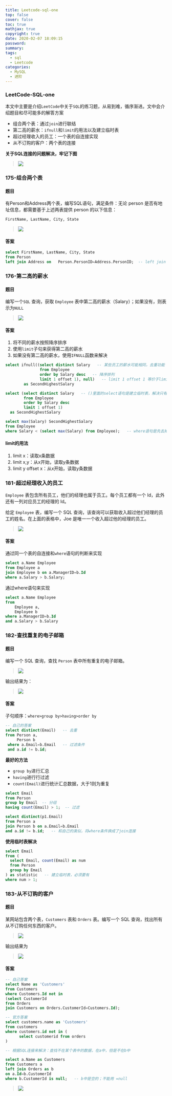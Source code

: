```yaml
---
title: Leetcode-sql-one
top: false
cover: false
toc: true
mathjax: true
copyright: true
date: 2020-02-07 18:09:15
password:
summary:
tags:
  - sql
  - Leetcode
categories:
  - MySQL
  - 进阶
---
```


### LeetCode-SQL-one

本文中主要是介绍`LeetCode`中关于`SQL`的练习题，从易到难，循序渐进。文中会介绍题目和尽可能多的解答方案

- 组合两个表：通过`join`进行联结
- 第二高的薪水：`ifnull`和`limit`的用法以及建立临时表
- 超过经理收入的员工：一个表的自连接实现
- 从不订购的客户：两个表的连接

**关于SQL连接的问题解决，牢记下图**

> ![](https://tva1.sinaimg.cn/large/0082zybpgy1gbnzwc3g1dj313z0u0q70.jpg)

<!--MORE-->

### 175-组合两个表

#### 题目

有Person和Address两个表，编写SQL语句，满足条件：无论 person 是否有地址信息，都需要基于上述两表提供 person 的以下信息：

```sql
FirstName, LastName, City, State
```

> ![](https://tva1.sinaimg.cn/large/0082zybpgy1gbo016m4odj30ku0p4q47.jpg)



#### 答案

```sql
select FirstName, LastName, City, State
from Person
left join Address on   Person.PersonID=Address.PersonID;  -- left join 会保留左表的所记录，右表中不存在的字段则表示NULL
```



### 176-第二高的薪水

#### 题目

编写一个`SQL` 查询，获取 `Employee` 表中第二高的薪水（Salary）；如果没有，则表示为`NULL`

> ![](https://tva1.sinaimg.cn/large/006tNbRwgy1gbgzioitpoj309a08i74h.jpg)

#### 答案

1. 将不同的薪水按照降序排序
2. 使用`limit`子句来获得第二高的薪水
3. 如果没有第二高的薪水，使用`IFNULL`函数来解决

```sql
select ifnull((select distinct Salary   -- 某些员工的薪水可能相同，去重功能
               from Employee
               order by Salary desc   -- 降序排列
               limit 1 offset 1), null)   -- limit 1 offset 1 等价于limit 2, 1
        as SecondHighestSalary
```



```sql
select (select distinct Salary   -- ()里面的select语句是建立临时表，解决只有一条记录的问题
        from Employee
        order by Salary desc
        limit 1 offset 1)
  as SecondHighestSalary
```



```sql
select max(Salary) SecondHighestSalary
from Employee
where Salary < (select max(Salary) from Employee);   -- where语句是先去掉最高的，再从剩下的当中寻求最高的，即第二高
```



#### limit的用法

1. limit x：读取x条数据
2. limit x,y：从x开始，读取y条数据
3. limit y offset x：从x开始，读取y条数据

### 181-超过经理收入的员工

`Employee` 表包含所有员工，他们的经理也属于员工。每个员工都有一个 Id，此外还有一列对应员工的经理的 Id。

给定 `Employee` 表，编写一个 SQL 查询，该查询可以获取收入超过他们经理的员工的姓名。在上面的表格中，Joe 是唯一一个收入超过他的经理的员工。

>![](https://tva1.sinaimg.cn/large/006tNbRwgy1gbh0i9a1aaj30gy09mmxv.jpg)

#### 答案

通过同一个表的自连接和`where`语句的判断来实现

```sql
select a.Name Employee
from Employee a
join Employee b on a.ManagerID=b.Id
where a.Salary > b.Salary;
```

通过where语句来实现

```sql
select a.Name Employee
from
    Employee a,
    Employee b
where a.ManagerID=b.Id
and a.Salary > b.Salary
```

### 182-查找重复的电子邮箱

#### 题目

编写一个 SQL 查询，查找 `Person` 表中所有重复的电子邮箱。

> ![](https://tva1.sinaimg.cn/large/0082zybpgy1gbnxdnjh5kj30ai0840t0.jpg)

输出结果为：

> ![](https://tva1.sinaimg.cn/large/0082zybpgy1gbnxe33pwcj308y062t8n.jpg)

#### 答案

子句顺序：`where>group by>having>order by`

```sql
-- 自己的答案
select distinct(Email)   -- 去重
from Person a,
     Person b
 where a.Email=b.Email   -- 过滤条件
 and a.id != b.id;
```

**最好的方法**

- `group by`进行汇总
- `having`进行行过滤
- `count(Email)`进行统计汇总数据，大于1则为重复

```sql
select Email
from Person
group by Email  -- 分组
having count(Email) > 1;  -- 过滤
```

```sql
select distinct(p1.Email)
from Person a
join Person b on a.Email=b.Email
and a.id != b.id;   -- 和自己的类似，将where条件换成了join连接
```

**使用临时表解决**

```sql
select Email
from (
  select Email, count(Email) as num
  from Person
  group by Email
) as statistic   -- 建立临时表，必须要有
where num > 1;
```

### 183-从不订购的客户

#### 题目

某网站包含两个表，`Customers` 表和 `Orders` 表。编写一个 SQL 查询，找出所有从不订购任何东西的客户。

> ![](https://tva1.sinaimg.cn/large/0082zybpgy1gbnz0ldthaj30kk0liab0.jpg)

输出结果为

> ![](https://tva1.sinaimg.cn/large/0082zybpgy1gbnz12zjl4j308c07awek.jpg)

#### 答案

```sql
-- 自己答案
select Name as 'Customers'
from Customers
where Customers.Id not in
(select CustomerId
from Orders
join Customers on Orders.CustomerId=Customers.Id);
```

```sql
-- 官方答案
select customers.name as 'Customers'
from customers
where customers.id not in (
      select customerid from orders
)
```

```sql
-- 根据SQL连接来解决：查找不在某个表中的数据，在a中，但是不在b中

select a.Name as Customers
from Customers a
left join Orders as b
on a.Id=b.CustomerId
where b.CustomerId is null;   -- b中是空的；不能用 =null
```

> ![](https://tva1.sinaimg.cn/large/0082zybpgy1gbnzqzhxikj313z0u0q9r.jpg)



